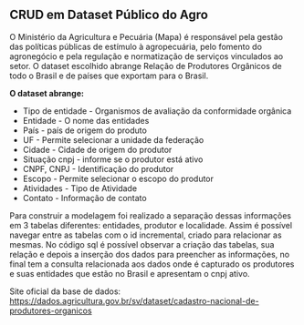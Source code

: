 ## CRUD em Dataset Público do Agro 

O Ministério da Agricultura e Pecuária (Mapa) é responsável pela gestão das políticas públicas de estímulo à agropecuária, 
pelo fomento do agronegócio e pela regulação e normatização de serviços vinculados ao setor.
O dataset escolhido abrange Relação de Produtores Orgânicos de todo o Brasil e de países que exportam para o Brasil.

**O dataset abrange:**
- Tipo de entidade - Organismos de avaliação da conformidade orgânica
- Entidade - O nome das entidades
- País - país de origem do produto
- UF - Permite selecionar a unidade da federação
- Cidade - Cidade de origem do produtor
- Situação cnpj - informe se o produtor está ativo
- CNPF, CNPJ - Identificação do produtor
- Escopo - Permite selecionar o escopo do produtor
- Atividades - Tipo de Atividade
- Contato - Informação de contato

Para construir a modelagem foi realizado a separação dessas informações em 3 tabelas diferentes: entidades, produtor e localidade.
Assim é possível navegar entre as tabelas com o id incremental, criado para relacionar as mesmas.
No código sql é possível observar a criação das tabelas, sua relação e depois a inserção dos dados para preencher as informações,
no final tem a consulta relacionada aos dados onde é capturado os produtores e suas entidades que estão no Brasil e apresentam o cnpj ativo.

Site oficial da base de dados: https://dados.agricultura.gov.br/sv/dataset/cadastro-nacional-de-produtores-organicos
